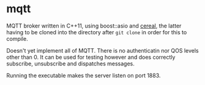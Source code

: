 mqtt
=============

MQTT broker written in C++11, using boost::asio and
[cereal](https://bitbucket.org/atilaneves/cereal), the latter having to be cloned into
the directory after `git clone` in order for this to compile.

Doesn't yet implement all of MQTT. There is no authenticatin nor QOS levels other than 0.
It can be used for testing however and does correctly subscribe, unsubscribe and
dispatches messages.

Running the executable makes the server listen on port 1883.